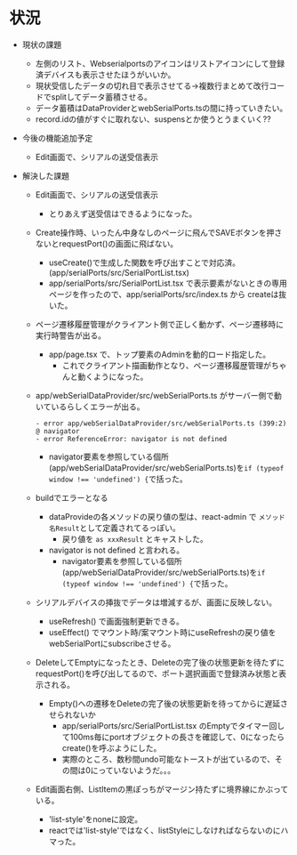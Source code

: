 # 状況
- 現状の課題
  - 左側のリスト、Webserialportsのアイコンはリストアイコンにして登録済デバイスも表示させたほうがいいか。
  - 現状受信したデータの切れ目で表示させてる→複数行まとめて改行コードでsplitしてデータ蓄積させる。
  - データ蓄積はDataProviderとwebSerialPorts.tsの間に持っていきたい。
  - record.idの値がすぐに取れない、suspensとか使うとうまくいく??

- 今後の機能追加予定
  - Edit画面で、シリアルの送受信表示

- 解決した課題
  - Edit画面で、シリアルの送受信表示
    - とりあえず送受信はできるようになった。

  - Create操作時、いったん中身なしのページに飛んでSAVEボタンを押さないとrequestPort()の画面に飛ばない。
    - useCreate()で生成した関数を呼び出すことで対応済。(app/serialPorts/src/SerialPortList.tsx)
    - app/serialPorts/src/SerialPortList.tsx で表示要素がないときの専用ページを作ったので、app/serialPorts/src/index.ts から createは抜いた。

  - ページ遷移履歴管理がクライアント側で正しく動かず、ページ遷移時に実行時警告が出る。
    - app/page.tsx で、トップ要素のAdminを動的ロード指定した。
      - これでクライアント描画動作となり、ページ遷移履歴管理がちゃんと動くようになった。

  - app/webSerialDataProvider/src/webSerialPorts.ts がサーバー側で動いているらしくエラーが出る。
    ```
    - error app/webSerialDataProvider/src/webSerialPorts.ts (399:2) @ navigator
    - error ReferenceError: navigator is not defined
    ```  
    - navigator要素を参照している個所(app/webSerialDataProvider/src/webSerialPorts.ts)を`if (typeof window !== 'undefined') {`で括った。

  - buildでエラーとなる
    - dataProvideの各メソッドの戻り値の型は、react-admin で `メソッド名Result`として定義されてるっぽい。
      - 戻り値を `as xxxResult` とキャストした。
    - navigator is not defined と言われる。
      - navigator要素を参照している個所(app/webSerialDataProvider/src/webSerialPorts.ts)を`if (typeof window !== 'undefined') {`で括った。

  - シリアルデバイスの挿抜でデータは増減するが、画面に反映しない。
    - useRefresh() で画面強制更新できる。
    - useEffect() でマウント時/案マウント時にuseRefreshの戻り値をwebSerialPortにsubscribeさせる。

  - DeleteしてEmptyになったとき、Deleteの完了後の状態更新を待たずにrequestPort()を呼び出してるので、ポート選択画面で登録済み状態と表示される。
    - Empty()への遷移をDeleteの完了後の状態更新を待ってからに遅延させられないか
      - app/serialPorts/src/SerialPortList.tsx のEmptyでタイマー回して100ms毎にportオブジェクトの長さを確認して、0になったらcreate()を呼ぶようにした。
      - 実際のところ、数秒間undo可能なトーストが出ているので、その間は0にっていないようだ。。。

  - Edit画面右側、ListItemの黒ぽっちがマージン持たずに境界線にかぶっている。
    - 'list-style'をnoneに設定。
    - reactでは'list-style'ではなく、listStyleにしなければならないのにハマった。
